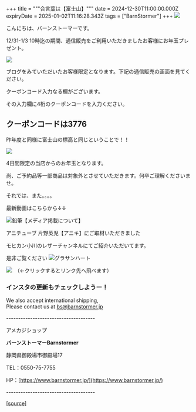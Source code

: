+++
title = """合言葉は【富士山】"""
date = 2024-12-30T11:00:00.000Z
expiryDate = 2025-01-02T11:16:28.343Z
tags = ["BarnStormer"]
+++
[![](https://stat.ameba.jp/user_images/20231023/16/barnstormer-go/b2/03/p/o0420015015354743273.png)](https://ameblo.jp/barnstormer-go/entry-12825670498.html)

こんにちは、バーンストーマーです。

12/31-1/3 10時迄の期間、通信販売をご利用いただきましたお客様にお年玉プレゼント。

[![](https://stat.ameba.jp/user_images/20241230/18/barnstormer-go/77/5c/p/o0268040615527511161.png)](https://stat.ameba.jp/user_images/20241230/18/barnstormer-go/77/5c/p/o0268040615527511161.png)

ブログをみていただいたお客様限定となります。下記の通信販売の画面を見てください。

クーポンコード入力なる欄がございます。

その入力欄に4桁のクーポンコードを入力ください。

クーポンコードは**3776**　
-----------------

昨年度と同様に富士山の標高と同じということで！！

[![](https://stat.ameba.jp/user_images/20231230/17/barnstormer-go/e9/81/j/o1170192815383415647.jpg?caw=800)](https://ameblo.jp/barnstormer-go/image-12834570095-15383415647.html)

4日間限定の当店からのお年玉となります。

尚、ご予約品等一部商品は対象外とさせていただきます。何卒ご理解くださいませ。

それでは、また。。。。

最新動画はこちらから↓↓

![鉛筆](https://stat100.ameba.jp/blog/ucs/img/char/char3/519.png)【メディア掲載について】

アニチューブ 片野英児【アニキ】にご取材いただきました

モヒカン小川のレザーチャンネルにてご紹介いただいてます。

是非ご覧ください ![グラサンハート](https://stat100.ameba.jp/blog/ucs/img/char/char3/148.png)

[![](https://stat.ameba.jp/user_images/20230412/16/barnstormer-go/6a/23/p/o0108010815269242493.png)](https://www.instagram.com/barnstormer_daily/)　（←クリックするとリンク先へ飛べます）

### インスタの更新もチェックしようー！

We also accept international shipping,  
Please contact us at bs@barnstormer.jp

**\-------------------------------------**

アメカジショップ

**バーンストーマーBarnstormer**

静岡県御殿場市御殿場17

TEL：0550-75-7755

HP：[https://www.barnstormer.jp/](https://www.barnstormer.jp/)

**\-------------------------------------**

[[source]](https://ameblo.jp/barnstormer-go/entry-12880500887.html)
